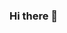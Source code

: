 ### Hi there 👋

<!--
**lcw650/lcw650** is a ✨ _special_ ✨ repository because its `README.md` (this file) appears on your GitHub profile.

This is a new effort - will update when there is something to add.
